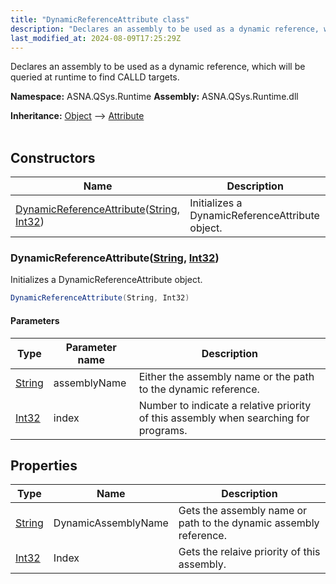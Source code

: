```yaml
---
title: "DynamicReferenceAttribute class"
description: "Declares an assembly to be used as a dynamic reference, which will be queried at runtime to find CALLD targets. "
last_modified_at: 2024-08-09T17:25:29Z
---
```


Declares an assembly to be used as a dynamic reference, which will be queried at runtime to find CALLD targets.

**Namespace:** ASNA.QSys.Runtime
**Assembly:** ASNA.QSys.Runtime.dll

**Inheritance:** [Object](https://docs.microsoft.com/en-us/dotnet/api/system.object) --> [Attribute](https://docs.microsoft.com/en-us/dotnet/api/system.attribute)
<br>
<br>

## Constructors

| Name | Description |
| --- | --- |
| [DynamicReferenceAttribute](#dynamicreferenceattributestring-int32)([String](https://docs.microsoft.com/en-us/dotnet/api/system.string), [Int32](https://docs.microsoft.com/en-us/dotnet/api/system.int32)) | Initializes a DynamicReferenceAttribute object.

### DynamicReferenceAttribute([String](https://docs.microsoft.com/en-us/dotnet/api/system.string), [Int32](https://docs.microsoft.com/en-us/dotnet/api/system.int32))

Initializes a DynamicReferenceAttribute object.

```cs
DynamicReferenceAttribute(String, Int32)
```

#### Parameters

| Type | Parameter name | Description
| --- | --- | ---
| [String](https://docs.microsoft.com/en-us/dotnet/api/system.string) | assemblyName | Either the assembly name or the path to the dynamic reference.
| [Int32](https://docs.microsoft.com/en-us/dotnet/api/system.int32) | index | Number to indicate a relative priority of this assembly when searching for programs.

## Properties

| Type | Name | Description
| --- | --- | --- 
| [String](https://learn.microsoft.com/en-us/dotnet/api/system.string?view=net-8.0) | DynamicAssemblyName | Gets the assembly name or path to the dynamic assembly reference. |
| [Int32](https://learn.microsoft.com/en-us/dotnet/csharp/language-reference/builtin-types/integral-numeric-types) | Index | Gets the relaive priority of this assembly. |
